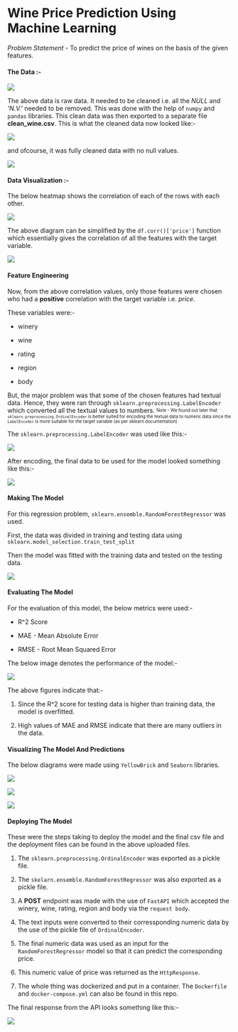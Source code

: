 # Wine Price Prediction Using Machine Learning

*Problem Statement* - To predict the price of wines on the basis of the given features.

#### The Data :-

![](https://i.imgur.com/Mw7titw.png)

The above data is raw data. It needed to be cleaned i.e. all the _NULL_ and _'N.V.'_ needed to be removed. This was done with the help of `numpy` and `pandas` libraries. This clean data was then exported to a separate file __clean_wine.csv__. This is what the cleaned data now looked like:-

![](https://i.imgur.com/kZAofy3.png)

and ofcourse, it was fully cleaned data with no null values.

![](https://i.imgur.com/Enrk8p4.png)

#### Data Visualization :-

The below heatmap shows the correlation of each of the rows with each other. 

![](https://i.imgur.com/L1W2g6t.png)

The above diagram can be simplified by the `df.corr()['price']` function which essentially gives the correlation of all the features with the target variable.

![](https://i.imgur.com/HKX73ki.png)



#### Feature Engineering

Now, from the above correlation values, only those features were chosen who had a __positive__ correlation with the target variable i.e. _price_.

These variables were:-

* winery

* wine

* rating

* region

* body

But, the major problem was that some of the chosen features had textual data. Hence, they were ran through `sklearn.preprocessing.LabelEncoder` which converted all the textual values to numbers. <sub><sup>Note - We found out later that `sklearn.preprocessing.OrdinalEncoder` is better suited for encoding the textual data to numeric data since the `LabelEncoder` is more suitable for the target variable (as per sklearn documentation)</sup></sub>

The `sklearn.preprocessing.LabelEncoder` was used like this:-

![](https://i.imgur.com/bFrETVt.png)

After encoding, the final data to be used for the model looked something like this:-

![](https://i.imgur.com/ldrV7sr.png)



#### Making The Model

For this regression problem, `sklearn.ensemble.RandomForestRegressor` was used. 

First, the data was divided in training and testing data using `sklearn.model_selection.train_test_split`

Then the model was fitted with the training data and tested on the testing data.

![](https://i.imgur.com/zQFbZ5n.png)





#### Evaluating The Model

For the evaluation of this model, the below metrics were used:-

* R^2 Score

* MAE - Mean Absolute Error

* RMSE - Root Mean Squared Error

The below image denotes the performance of the model:-

![](https://i.imgur.com/1SIObkh.png)

The above figures indicate that:-

1. Since the R^2 score for testing data is higher than training data, the model is overfitted.

2. High values of MAE and RMSE indicate that there are many outliers in the data.



#### Visualizing The Model And Predictions

The below diagrams were made using `YellowBrick` and `Seaborn` libraries.

![](https://i.imgur.com/9TBeGYG.png)

![](https://i.imgur.com/TErJl7g.png)

![](https://i.imgur.com/jXJ97gV.png)





#### Deploying The Model

These were the steps taking to deploy the model and the final csv file and the deployment files can be found in the above uploaded files.

1. The `sklearn.preprocessing.OrdinalEncoder` was exported as a pickle file.

2. The `skelarn.ensemble.RandomForestRegressor` was also exported as a pickle file.

3. A __POST__ endpoint was made with the use of `FastAPI` which accepted the winery, wine, rating, region and body via the `request body`.

4. The text inputs were converted to their corressponding numeric data by the use of the pickle file of `OrdinalEncoder`.

5. The final numeric data was used as an input for the `RandomForestRegressor` model so that it can predict the corresponding price.

6. This numeric value of price was returned as the `HttpResponse`.

7. The whole thing was dockerized and put in a container. The `Dockerfile` and `docker-compose.yml` can also be found in this repo.



The final response from the API looks something like this:-

![](https://i.imgur.com/NZ7Be9X.png)


